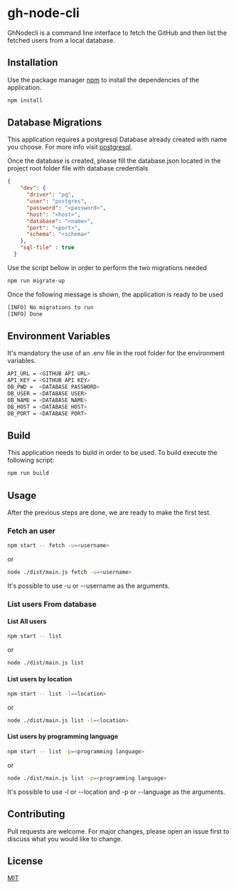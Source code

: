 # gh-node-cli

GhNodecli is a command line interface to fetch the GitHub and then list the fetched users from a local database.

## Installation

Use the package manager [npm](https://docs.npmjs.com/try-the-latest-stable-version-of-npm) to install the dependencies of the application.

```bash
npm install
```
## Database Migrations

This application requires a postgresql Database already created with name you choose. For more info visit [postgresql](https://www.postgresql.org/docs/current/sql-createdatabase.html). 

Once the database is created, please fill the database.json located in the project root folder file with database credentials
```json
{
    "dev": {
      "driver": "pg",
      "user": "postgres",
      "password": "<password>",
      "host": "<host>",
      "database": "<name>",
      "port": "<port>",
      "schema": "<schema>"
    },
    "sql-file" : true
  }
````


Use the script bellow in order to perform the two migrations needed

```bash
npm run migrate-up
```
Once the following message is shown, the application is ready to be used
```bash
[INFO] No migrations to run
[INFO] Done
```
## Environment Variables
It's mandatory the use of an .env file in the root folder for the environment variables.
```bash
API_URL = <GITHUB API URL>
API_KEY = <GITHUB API KEY>
DB_PWD =  <DATABASE PASSWORD>
DB_USER = <DATABASE USER>
DB_NAME = <DATABASE NAME>
DB_HOST = <DATABASE HOST>
DB_PORT = <DATABASE PORT>
```
## Build
This application needs to build in order to be used. To build execute the following script:
```bash
npm run build
```

## Usage
After the previous steps are done, we are ready to make the first test.
### Fetch an user
```bash
npm start -- fetch -u=<username>
```
or 
```bash
node ./dist/main.js fetch -u=<username>
```
It's possible to use -u or --username as the arguments. 

### List users From database
#### List All users
```bash
npm start -- list
```
or 
```bash
node ./dist/main.js list
```
#### List users by location
```bash
npm start -- list -l=<location>
```
or 
```bash
node ./dist/main.js list -l=<location>
```

#### List users by programming language
```bash
npm start -- list -p=<programming language>
```
or 
```bash
node ./dist/main.js list -p=<programming language>
```
It's possible to use -l or --location and -p or --language as the arguments. 
## Contributing
Pull requests are welcome. For major changes, please open an issue first to discuss what you would like to change.


## License
[MIT](https://choosealicense.com/licenses/mit/)
